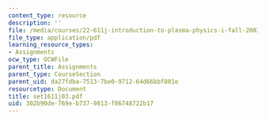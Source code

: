 ```yaml
---
content_type: resource
description: ''
file: /media/courses/22-611j-introduction-to-plasma-physics-i-fall-2003/302b90de769eb7379813f86748722b17_set1611j03.pdf
file_type: application/pdf
learning_resource_types:
- Assignments
ocw_type: OCWFile
parent_title: Assignments
parent_type: CourseSection
parent_uid: da27fdba-7513-7be0-9712-64d66bbf801e
resourcetype: Document
title: set1611j03.pdf
uid: 302b90de-769e-b737-9813-f86748722b17
---
```

